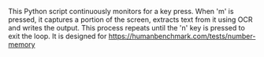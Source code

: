 This Python script continuously monitors for a key press. When 'm' is pressed, it captures a portion of the screen, extracts text from it using OCR and writes the output. 
This process repeats until the 'n' key is pressed to exit the loop.
It is designed for https://humanbenchmark.com/tests/number-memory
